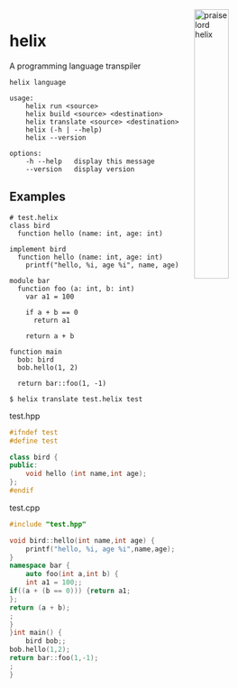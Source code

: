 <img align="right" width="35%" height="35%" alt="praise lord helix" src="http://assets.pokemon.com/assets/cms2/img/pokedex/full/139.png">

# helix
A programming language transpiler

```
helix language

usage:
    helix run <source>
    helix build <source> <destination>
    helix translate <source> <destination>
    helix (-h | --help)
    helix --version

options:
    -h --help   display this message
    --version   display version
```

## Examples

```helix
# test.helix
class bird
  function hello (name: int, age: int)

implement bird
  function hello (name: int, age: int)
    printf("hello, %i, age %i", name, age)

module bar
  function foo (a: int, b: int)
    var a1 = 100

    if a + b == 0
      return a1

    return a + b

function main
  bob: bird
  bob.hello(1, 2)

  return bar::foo(1, -1)

```

```
$ helix translate test.helix test
```

test.hpp
```cpp
#ifndef test
#define test

class bird {
public:
	void hello (int name,int age);
};
#endif
```

test.cpp
```cpp
#include "test.hpp"

void bird::hello(int name,int age) {
	printf("hello, %i, age %i",name,age);
}
namespace bar {
	auto foo(int a,int b) {
	int a1 = 100;;
if((a + (b == 0))) {return a1;
};
return (a + b);
;
}
}int main() {
	bird bob;;
bob.hello(1,2);
return bar::foo(1,-1);
;
}
```
